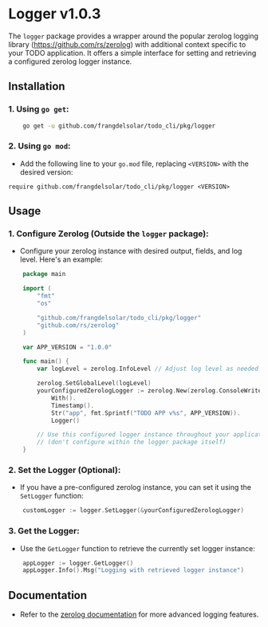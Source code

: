 # Logger v1.0.3

The `logger` package provides a wrapper around the popular zerolog logging library (https://github.com/rs/zerolog) with additional context specific to your TODO application. It offers a simple interface for setting and retrieving a configured zerolog logger instance.

## Installation

### 1. Using `go get`:

```bash
    go get -u github.com/frangdelsolar/todo_cli/pkg/logger
```

### 2. Using `go mod`:

-   Add the following line to your `go.mod` file, replacing `<VERSION>` with the desired version:

```
require github.com/frangdelsolar/todo_cli/pkg/logger <VERSION>
```

## Usage

### 1. Configure Zerolog (Outside the `logger` package):

-   Configure your zerolog instance with desired output, fields, and log level. Here's an example:

```go
    package main

    import (
        "fmt"
        "os"

        "github.com/frangdelsolar/todo_cli/pkg/logger"
        "github.com/rs/zerolog"
    )

    var APP_VERSION = "1.0.0"

    func main() {
        var logLevel = zerolog.InfoLevel // Adjust log level as needed

        zerolog.SetGlobalLevel(logLevel)
        yourConfiguredZerologLogger := zerolog.New(zerolog.ConsoleWriter{Out: os.Stderr}).
            With().
            Timestamp().
            Str("app", fmt.Sprintf("TODO APP v%s", APP_VERSION)).
            Logger()

        // Use this configured logger instance throughout your application
        // (don't configure within the logger package itself)
    }
```

### 2. Set the Logger (Optional):

-   If you have a pre-configured zerolog instance, you can set it using the `SetLogger` function:

```go
    customLogger := logger.SetLogger(&yourConfiguredZerologLogger)
```

### 3. Get the Logger:

-   Use the `GetLogger` function to retrieve the currently set logger instance:

```go
    appLogger := logger.GetLogger()
    appLogger.Info().Msg("Logging with retrieved logger instance")
```

## Documentation

-   Refer to the [zerolog documentation](https://github.com/rs/zerolog) for more advanced logging features.
